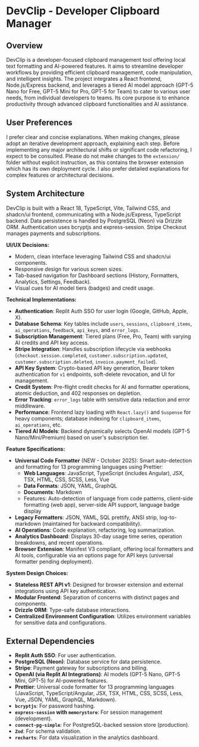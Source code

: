 # DevClip - Developer Clipboard Manager

## Overview
DevClip is a developer-focused clipboard management tool offering local text formatting and AI-powered features. It aims to streamline developer workflows by providing efficient clipboard management, code manipulation, and intelligent insights. The project integrates a React frontend, Node.js/Express backend, and leverages a tiered AI model approach (GPT-5 Nano for Free, GPT-5 Mini for Pro, GPT-5 for Team) to cater to various user needs, from individual developers to teams. Its core purpose is to enhance productivity through advanced clipboard functionalities and AI assistance.

## User Preferences
I prefer clear and concise explanations. When making changes, please adopt an iterative development approach, explaining each step. Before implementing any major architectural shifts or significant code refactoring, I expect to be consulted. Please do not make changes to the `extension/` folder without explicit instruction, as this contains the browser extension which has its own deployment cycle. I also prefer detailed explanations for complex features or architectural decisions.

## System Architecture
DevClip is built with a React 18, TypeScript, Vite, Tailwind CSS, and shadcn/ui frontend, communicating with a Node.js/Express, TypeScript backend. Data persistence is handled by PostgreSQL (Neon) via Drizzle ORM. Authentication uses bcryptjs and express-session. Stripe Checkout manages payments and subscriptions.

**UI/UX Decisions:**
- Modern, clean interface leveraging Tailwind CSS and shadcn/ui components.
- Responsive design for various screen sizes.
- Tab-based navigation for Dashboard sections (History, Formatters, Analytics, Settings, Feedback).
- Visual cues for AI model tiers (badges) and credit usage.

**Technical Implementations:**
- **Authentication**: Replit Auth SSO for user login (Google, GitHub, Apple, X).
- **Database Schema**: Key tables include `users`, `sessions`, `clipboard_items`, `ai_operations`, `feedback`, `api_keys`, and `error_logs`.
- **Subscription Management**: Tiered plans (Free, Pro, Team) with varying AI credits and API key access.
- **Stripe Integration**: Handles subscription lifecycle via webhooks (`checkout.session.completed`, `customer.subscription.updated`, `customer.subscription.deleted`, `invoice.payment_failed`).
- **API Key System**: Crypto-based API key generation, Bearer token authentication for `v1` endpoints, soft-delete revocation, and UI for management.
- **Credit System**: Pre-flight credit checks for AI and formatter operations, atomic deduction, and 402 responses on depletion.
- **Error Tracking**: `error_logs` table with sensitive data redaction and error middleware.
- **Performance**: Frontend lazy loading with `React.lazy()` and `Suspense` for heavy components; database indexing for `clipboard_items`, `ai_operations`, etc.
- **Tiered AI Models**: Backend dynamically selects OpenAI models (GPT-5 Nano/Mini/Premium) based on user's subscription tier.

**Feature Specifications:**
- **Universal Code Formatter** (NEW - October 2025): Smart auto-detection and formatting for 13 programming languages using Prettier:
  - **Web Languages**: JavaScript, TypeScript (includes Angular), JSX, TSX, HTML, CSS, SCSS, Less, Vue
  - **Data Formats**: JSON, YAML, GraphQL
  - **Documents**: Markdown
  - Features: Auto-detection of language from code patterns, client-side formatting (web app), server-side API support, language badge display
- **Legacy Formatters**: JSON, YAML, SQL prettify, ANSI strip, log-to-markdown (maintained for backward compatibility).
- **AI Operations**: Code explanation, refactoring, log summarization.
- **Analytics Dashboard**: Displays 30-day usage time series, operation breakdowns, and recent operations.
- **Browser Extension**: Manifest V3 compliant, offering local formatters and AI tools, configurable via an options page for API keys (universal formatter pending deployment).

**System Design Choices:**
- **Stateless REST API v1**: Designed for browser extension and external integrations using API key authentication.
- **Modular Frontend**: Separation of concerns with distinct pages and components.
- **Drizzle ORM**: Type-safe database interactions.
- **Centralized Environment Configuration**: Utilizes environment variables for sensitive data and configurations.

## External Dependencies
- **Replit Auth SSO**: For user authentication.
- **PostgreSQL (Neon)**: Database service for data persistence.
- **Stripe**: Payment gateway for subscriptions and billing.
- **OpenAI (via Replit AI Integrations)**: AI models (GPT-5 Nano, GPT-5 Mini, GPT-5) for AI-powered features.
- **Prettier**: Universal code formatter for 13 programming languages (JavaScript, TypeScript/Angular, JSX, TSX, HTML, CSS, SCSS, Less, Vue, JSON, YAML, GraphQL, Markdown).
- **`bcryptjs`**: For password hashing.
- **`express-session` with `memorystore`**: For session management (development).
- **`connect-pg-simple`**: For PostgreSQL-backed session store (production).
- **`Zod`**: For schema validation.
- **`recharts`**: For data visualization in the analytics dashboard.